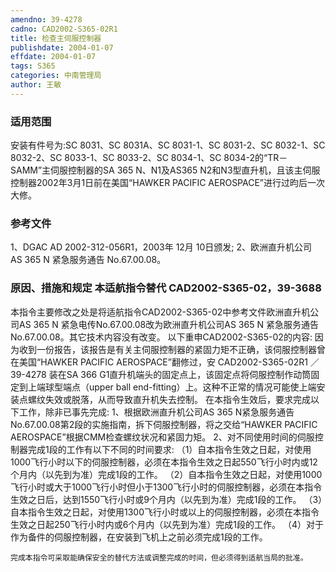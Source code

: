 ```yaml
---
amendno: 39-4278
cadno: CAD2002-S365-02R1
title: 检查主伺服控制器
publishdate: 2004-01-07
effdate: 2004-01-07
tags: S365
categories: 中南管理局
author: 王敏
---
```


### 适用范围 
安装有件号为:SC 8031、SC 8031A、SC 8031-1、SC 8031-2、SC 8032-1、SC 8032-2、SC 8033-1、SC 8033-2、SC 8034-1、SC 8034-2的“TR－SAMM”主伺服控制器的SA 365 N、N1及AS365 N2和N3型直升机，且该主伺服控制器2002年3月1日前在美国“HAWKER PACIFIC AEROSPACE”进行过昀后一次大修。

### 参考文件
1、DGAC AD 2002-312-056R1，2003年 12月 10日颁发; 
2、欧洲直升机公司 AS 365 N 紧急服务通告 No.67.00.08。

### 原因、措施和规定 本适航指令替代 CAD2002-S365-02，39-3688 
本指令主要修改之处是将适航指令CAD2002-S365-02中参考文件欧洲直升机公司AS 365 N 紧急电传No.67.00.08改为欧洲直升机公司AS 365 N 紧急服务通告No.67.00.08。其它技术内容没有改变。 
    以下重申CAD2002-S365-02的内容: 
因为收到一份报告，该报告是有关主伺服控制器的紧固力矩不正确，该伺服控制器曾在美国“HAWKER PACIFIC AEROSPACE”翻修过，安
 CAD2002-S365-02R1 ／39-4278 
装在SA 366 G1直升机端头的固定点上，该固定点将伺服控制作动筒固定到上端球型端点（upper ball end-fitting）上。这种不正常的情况可能使上端安装点螺纹失效或脱落，从而导致直升机失去控制。 
    在本指令生效后，要求完成以下工作，除非已事先完成: 
    1、根据欧洲直升机公司AS 365 N紧急服务通告No.67.00.08第2段的实施指南，拆下伺服控制器，将之交给“HAWKER PACIFIC AEROSPACE”根据CMM检查螺纹状况和紧固力矩。 
    2、对不同使用时间的伺服控制器完成1段的工作有以下不同的时间要求: 
      （1）自本指令生效之日起，对使用1000飞行小时以下的伺服控制器，必须在本指令生效之日起550飞行小时内或12个月内（以先到为准）完成1段的工作。 
      （2）自本指令生效之日起，对使用1000飞行小时或大于1000飞行小时但小于1300飞行小时的伺服控制器，必须在本指令生效之日后，达到1550飞行小时或9个月内（以先到为准）完成1段的工作。 
      （3）自本指令生效之日起，对使用1300飞行小时或以上的伺服控制器，必须在本指令生效之日起250飞行小时内或6个月内（以先到为准）完成1段的工作。 
      （4）对于作为备件的伺服控制器，在安装到飞机上之前必须完成1段的工作。 

    完成本指令可采取能确保安全的替代方法或调整完成的时间，但必须得到适航当局的批准。
